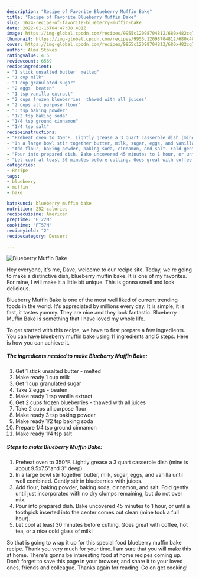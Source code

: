 ```yaml
---
description: "Recipe of Favorite Blueberry Muffin Bake"
title: "Recipe of Favorite Blueberry Muffin Bake"
slug: 1624-recipe-of-favorite-blueberry-muffin-bake
date: 2022-01-16T04:47:08.481Z
image: https://img-global.cpcdn.com/recipes/9955c12098704812/680x482cq70/blueberry-muffin-bake-recipe-main-photo.jpg
thumbnail: https://img-global.cpcdn.com/recipes/9955c12098704812/680x482cq70/blueberry-muffin-bake-recipe-main-photo.jpg
cover: https://img-global.cpcdn.com/recipes/9955c12098704812/680x482cq70/blueberry-muffin-bake-recipe-main-photo.jpg
author: Alma Stokes
ratingvalue: 4.5
reviewcount: 6569
recipeingredient:
- "1 stick unsalted butter  melted"
- "1 cup milk"
- "1 cup granulated sugar"
- "2 eggs  beaten"
- "1 tsp vanilla extract"
- "2 cups frozen blueberries  thawed with all juices"
- "2 cups all purpose flour"
- "3 tsp baking powder"
- "1/2 tsp baking soda"
- "1/4 tsp ground cinnamon"
- "1/4 tsp salt"
recipeinstructions:
- "Preheat oven to 350°F. Lightly grease a 3 quart casserole dish (mine is about 9.5x7.5&#34;and 3&#34; deep)."
- "In a large bowl stir together butter, milk, sugar, eggs, and vanilla until well combined. Gently stir in blueberries with juices."
- "Add flour, baking powder, baking soda, cinnamon, and salt. Fold gently until just incorporated with no dry clumps remaining, but do not over mix."
- "Pour into prepared dish. Bake uncovered 45 minutes to 1 hour, or until a toothpick inserted into the center comes out clean (mine took a full hour)."
- "Let cool at least 30 minutes before cutting. Goes great with coffee, hot tea, or a nice cold glass of milk!"
categories:
- Recipe
tags:
- blueberry
- muffin
- bake

katakunci: blueberry muffin bake 
nutrition: 252 calories
recipecuisine: American
preptime: "PT22M"
cooktime: "PT57M"
recipeyield: "2"
recipecategory: Dessert

---
```



![Blueberry Muffin Bake](https://img-global.cpcdn.com/recipes/9955c12098704812/680x482cq70/blueberry-muffin-bake-recipe-main-photo.jpg)

Hey everyone, it's me, Dave, welcome to our recipe site. Today, we're going to make a distinctive dish, blueberry muffin bake. It is one of my favorites. For mine, I will make it a little bit unique. This is gonna smell and look delicious.



Blueberry Muffin Bake is one of the most well liked of current trending foods in the world. It's appreciated by millions every day. It is simple, it is fast, it tastes yummy. They are nice and they look fantastic. Blueberry Muffin Bake is something that I have loved my whole life.


To get started with this recipe, we have to first prepare a few ingredients. You can have blueberry muffin bake using 11 ingredients and 5 steps. Here is how you can achieve it.

<!--inarticleads1-->

##### The ingredients needed to make Blueberry Muffin Bake:

1. Get 1 stick unsalted butter - melted
1. Make ready 1 cup milk
1. Get 1 cup granulated sugar
1. Take 2 eggs - beaten
1. Make ready 1 tsp vanilla extract
1. Get 2 cups frozen blueberries - thawed with all juices
1. Take 2 cups all purpose flour
1. Make ready 3 tsp baking powder
1. Make ready 1/2 tsp baking soda
1. Prepare 1/4 tsp ground cinnamon
1. Make ready 1/4 tsp salt




<!--inarticleads2-->

##### Steps to make Blueberry Muffin Bake:

1. Preheat oven to 350°F. Lightly grease a 3 quart casserole dish (mine is about 9.5x7.5&#34;and 3&#34; deep).
1. In a large bowl stir together butter, milk, sugar, eggs, and vanilla until well combined. Gently stir in blueberries with juices.
1. Add flour, baking powder, baking soda, cinnamon, and salt. Fold gently until just incorporated with no dry clumps remaining, but do not over mix.
1. Pour into prepared dish. Bake uncovered 45 minutes to 1 hour, or until a toothpick inserted into the center comes out clean (mine took a full hour).
1. Let cool at least 30 minutes before cutting. Goes great with coffee, hot tea, or a nice cold glass of milk!




So that is going to wrap it up for this special food blueberry muffin bake recipe. Thank you very much for your time. I am sure that you will make this at home. There's gonna be interesting food at home recipes coming up. Don't forget to save this page in your browser, and share it to your loved ones, friends and colleague. Thanks again for reading. Go on get cooking!
